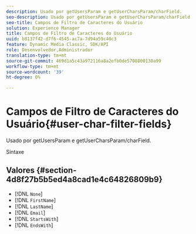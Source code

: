 ```yaml
---
description: Usado por getUsersParam e getUserCharsParam/charField.
seo-description: Usado por getUsersParam e getUserCharsParam/charField.
seo-title: Campos de Filtro de Caracteres do Usuário
solution: Experience Manager
title: Campos de Filtro de Caracteres do Usuário
uuid: b8137f42-d7f6-4545-ac7a-7d94a59c40c3
feature: Dynamic Media Classic, SDK/API
role: Desenvolvedor,Administrador
translation-type: tm+mt
source-git-commit: 469d1a5c43a972116a8a2efb0de5708800130a99
workflow-type: tm+mt
source-wordcount: '39'
ht-degree: 0%

---
```



# Campos de Filtro de Caracteres do Usuário{#user-char-filter-fields}

Usado por getUsersParam e getUserCharsParam/charField.

Sintaxe

## Valores {#section-4d8f27b5b5ed4a8cad1e4c64826809b9}

* [!DNL `None`]
* [!DNL `FirstName`]
* [!DNL `LastName`]
* [!DNL `Email`]
* [!DNL `StartsWith`]
* [!DNL `EndsWith`]

